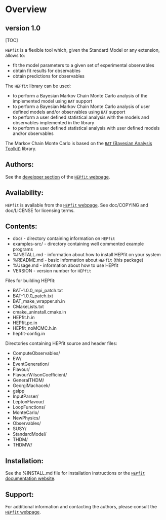 Overview
===================================================================

version 1.0
-----------

[TOC]

`HEPfit` is a flexible tool which, given the Standard Model or any extension,
allows to:

  - fit the model parameters to a given set of experimental observables
  - obtain fit results for observables
  - obtain predictions for observables

The `HEPfit` library can be used:

  - to perform a Bayesian Markov Chain Monte Carlo analysis of the implemented model using `BAT` support
  - to perform a Bayesian Markov Chain Monte Carlo analysis of user defined models and/or observables using `BAT` support
  - to perform a user defined statistical analysis with the models and observables implemented in the library
  - to perform a user defined statistical analysis with user defined models and/or observables

The Markov Chain Monte Carlo is based on the 
[`BAT` (Bayesian Analysis Toolkit)](https://www.mppmu.mpg.de/bat/) library.

Authors:
--------
See the [developer section](https://hepfit.roma1.infn.it/developers.html) of 
the [`HEPfit` webpage](http://hepfit.roma1.infn.it/).

Availability:
-------------
`HEPfit` is available from the [`HEPfit` webpage](http://hepfit.roma1.infn.it/).
See doc/COPYING and doc/LICENSE for licensing terms.

Contents:
---------
  * doc/           - directory containing information on `HEPfit`
  * examples-src/  - directory containing well commented example programs
  * %INSTALL.md    - information about how to install HEPfit on your system
  * %README.md     - basic information about `HEPfit` (this package)
  * %Usage.md      - information about how to use HEPfit
  * VERSION        - version number for `HEPfit`

Files for building HEPfit:  

  * BAT-1.0.0_mpi_patch.txt
  * BAT-1.0.0_patch.txt
  * BAT_make_wrapper.sh.in
  * CMakeLists.txt
  * cmake_uninstall.cmake.in
  * HEPfit.h.in
  * HEPfit.pc.in
  * HEPfit_noMCMC.h.in
  * hepfit-config.in

  
Directories containing HEPfit source and header files:  

  * ComputeObservables/
  * EW/
  * EventGeneration/
  * Flavour/
  * FlavourWilsonCoefficient/
  * GeneralTHDM/
  * GeorgiMachacek/
  * gslpp
  * InputParser/
  * LeptonFlavour/
  * LoopFunctions/
  * MonteCarlo/
  * NewPhysics/
  * Observables/
  * SUSY/
  * StandardModel/
  * THDM/
  * THDMW/

Installation:
-------------
See the %INSTALL.md file for installation instructions or the [`HEPfit` documentation website](http://hepfit.roma1.infn.it/doc/v1.0/).

Support:
--------
For additional information and contacting the authors, please consult
the [`HEPfit` webpage](http://hepfit.roma1.infn.it/).

